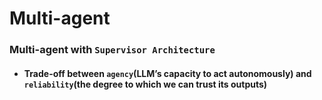 # Multi-agent

### Multi-agent with `Supervisor Architecture`
- #### Trade-off between `agency`(LLM’s capacity to act autonomously) and `reliability`(the degree to which we can trust its outputs)
